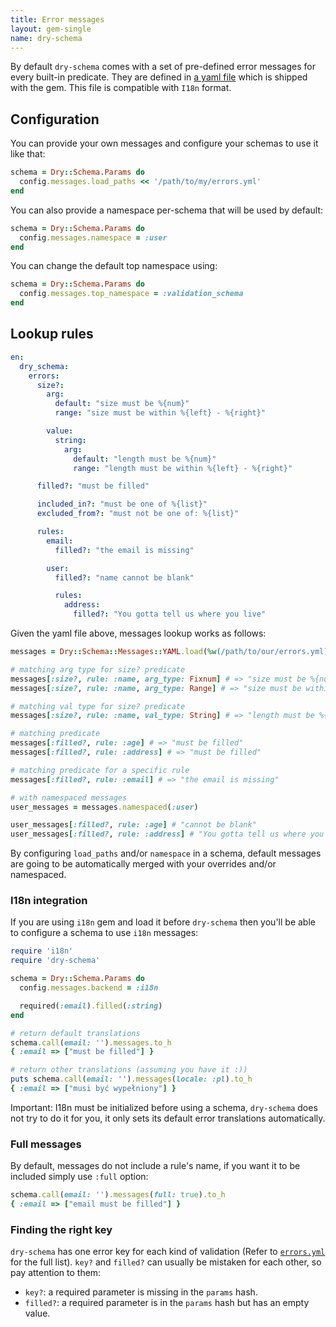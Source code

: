 ```yaml
---
title: Error messages
layout: gem-single
name: dry-schema
---
```


By default `dry-schema` comes with a set of pre-defined error messages for every built-in predicate. They are defined in [a yaml file](https://github.com/dry-rb/dry-schema/blob/master/config/errors.yml) which is shipped with the gem. This file is compatible with `I18n` format.

## Configuration

You can provide your own messages and configure your schemas to use it like that:

```ruby
schema = Dry::Schema.Params do
  config.messages.load_paths << '/path/to/my/errors.yml'
end
```

You can also provide a namespace per-schema that will be used by default:

```ruby
schema = Dry::Schema.Params do
  config.messages.namespace = :user
end
```

You can change the default top namespace using:

```ruby
schema = Dry::Schema.Params do
  config.messages.top_namespace = :validation_schema
end
``` 

## Lookup rules

```yaml
en:
  dry_schema:
    errors:
      size?:
        arg:
          default: "size must be %{num}"
          range: "size must be within %{left} - %{right}"

        value:
          string:
            arg:
              default: "length must be %{num}"
              range: "length must be within %{left} - %{right}"

      filled?: "must be filled"

      included_in?: "must be one of %{list}"
      excluded_from?: "must not be one of: %{list}"

      rules:
        email:
          filled?: "the email is missing"

        user:
          filled?: "name cannot be blank"

          rules:
            address:
              filled?: "You gotta tell us where you live"
```

Given the yaml file above, messages lookup works as follows:

```ruby
messages = Dry::Schema::Messages::YAML.load(%w(/path/to/our/errors.yml))

# matching arg type for size? predicate
messages[:size?, rule: :name, arg_type: Fixnum] # => "size must be %{num}"
messages[:size?, rule: :name, arg_type: Range] # => "size must be within %{left} - %{right}"

# matching val type for size? predicate
messages[:size?, rule: :name, val_type: String] # => "length must be %{num}"

# matching predicate
messages[:filled?, rule: :age] # => "must be filled"
messages[:filled?, rule: :address] # => "must be filled"

# matching predicate for a specific rule
messages[:filled?, rule: :email] # => "the email is missing"

# with namespaced messages
user_messages = messages.namespaced(:user)

user_messages[:filled?, rule: :age] # "cannot be blank"
user_messages[:filled?, rule: :address] # "You gotta tell us where you live"
```

By configuring `load_paths` and/or `namespace` in a schema, default messages are going to be automatically merged with your overrides and/or namespaced.

### I18n integration

If you are using `i18n` gem and load it before `dry-schema` then you'll be able to configure a schema to use `i18n` messages:

```ruby
require 'i18n'
require 'dry-schema'

schema = Dry::Schema.Params do
  config.messages.backend = :i18n

  required(:email).filled(:string)
end

# return default translations
schema.call(email: '').messages.to_h
{ :email => ["must be filled"] }

# return other translations (assuming you have it :))
puts schema.call(email: '').messages(locale: :pl).to_h
{ :email => ["musi być wypełniony"] }
```

Important: I18n must be initialized before using a schema, `dry-schema` does not try to do it for you, it only sets its default error translations automatically.

### Full messages

By default, messages do not include a rule's name, if you want it to be included simply use `:full` option:

```ruby
schema.call(email: '').messages(full: true).to_h
{ :email => ["email must be filled"] }
```

### Finding the right key

`dry-schema` has one error key for each kind of validation (Refer to [`errors.yml`](https://github.com/dry-rb/dry-schema/blob/master/config/errors.yml) for the full list). `key?` and `filled?` can usually be mistaken for each other, so pay attention to them:

- `key?`: a required parameter is missing in the `params` hash.
- `filled?`: a required parameter is in the `params` hash but has an empty value.

